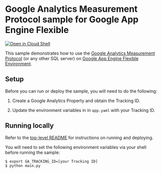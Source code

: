 # Google Analytics Measurement Protocol sample for Google App Engine Flexible

[![Open in Cloud Shell][shell_img]][shell_link]

[shell_img]: http://gstatic.com/cloudssh/images/open-btn.png
[shell_link]: https://console.cloud.google.com/cloudshell/open?git_repo=https://github.com/GoogleCloudPlatform/python-docs-samples&page=editor&open_in_editor=appengine/flexible/analytics/README.md

This sample demonstrates how to use the [Google Analytics Measurement Protocol](https://developers.google.com/analytics/devguides/collection/protocol/v1/) (or any other SQL server) on [Google App Engine Flexible Environment](https://cloud.google.com/appengine).

## Setup

Before you can run or deploy the sample, you will need to do the following:

1. Create a Google Analytics Property and obtain the Tracking ID.

2. Update the environment variables in  in ``app.yaml`` with your Tracking ID.

## Running locally

Refer to the [top-level README](../README.md) for instructions on running and deploying.

You will need to set the following environment variables via your shell before running the sample:

    $ export GA_TRACKING_ID=[your Tracking ID]
    $ python main.py
